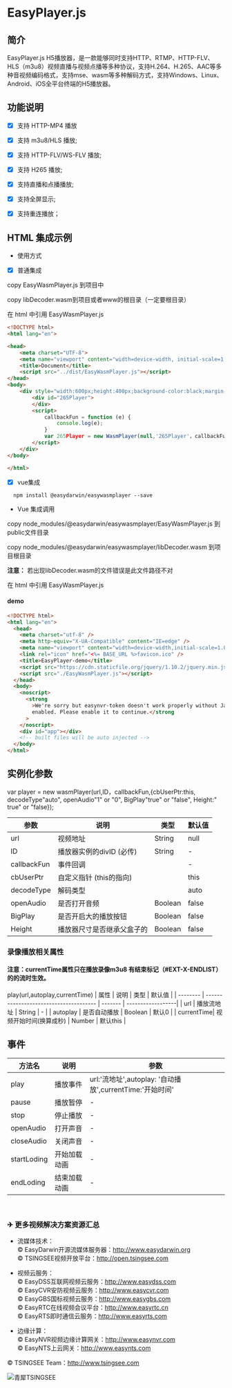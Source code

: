 # EasyPlayer.js

## 简介

EasyPlayer.js H5播放器，是一款能够同时支持HTTP、RTMP、HTTP-FLV、HLS（m3u8）视频直播与视频点播等多种协议，支持H.264、H.265、AAC等多种音视频编码格式，支持mse、wasm等多种解码方式，支持Windows、Linux、Android、iOS全平台终端的H5播放器。


## 功能说明

- [x] 支持 HTTP-MP4 播放

- [x] 支持 m3u8/HLS 播放;

- [x] 支持 HTTP-FLV/WS-FLV 播放;

- [x] 支持 H265 播放;

- [x] 支持直播和点播播放;

- [x] 支持全屏显示;

- [x] 支持重连播放；

## HTML 集成示例

- 使用方式

- [x] 普通集成

copy  EasyWasmPlayer.js 到项目中

copy libDecoder.wasm到项目或者www的根目录（一定要根目录）

在 html 中引用 EasyWasmPlayer.js

```html
<!DOCTYPE html>
<html lang="en">

<head>
    <meta charset="UTF-8">
    <meta name="viewport" content="width=device-width, initial-scale=1.0">
    <title>Document</title>
    <script src="../dist/EasyWasmPlayer.js"></script>
</head>
<body>
    <div style="width:600px;height:400px;background-color:black;margin-left:200px">
        <div id="265Player">
        </div>
        <script>
            callbackFun = function (e) {
                console.log(e);
            }
            var 265Player = new WasmPlayer(null,'265Player'，callbackFun,{cbUserPtr:this, decodeType:"auto", openAudio:1, BigPlay:false, Height:true})
        </script>
    </div>
</body>

</html>
```

- [x] vue集成

```
  npm install @easydarwin/easywasmplayer --save
```

- Vue 集成调用

copy node_modules/@easydarwin/easywasmplayer/EasyWasmPlayer.js 到public文件目录

copy node_modules/@easydarwin/easywasmplayer/libDecoder.wasm 到项目根目录


**注意：** 若出现libDecoder.wasm的文件错误是此文件路径不对

在 html 中引用 EasyWasmPlayer.js

#### demo

```html
<!DOCTYPE html>
<html lang="en">
  <head>
    <meta charset="utf-8" />
    <meta http-equiv="X-UA-Compatible" content="IE=edge" />
    <meta name="viewport" content="width=device-width,initial-scale=1.0" />
    <link rel="icon" href="<%= BASE_URL %>favicon.ico" />
    <title>EasyPlayer-demo</title>
    <script src="https://cdn.staticfile.org/jquery/1.10.2/jquery.min.js"></script>
    <script src="./EasyWasmPlayer.js"></script>
  </head>
  <body>
    <noscript>
      <strong
        >We're sorry but easynvr-token doesn't work properly without JavaScript
        enabled. Please enable it to continue.</strong
      >
    </noscript>
    <div id="app"></div>
    <!-- built files will be auto injected -->
  </body>
</html>
```

## 实例化参数

var player = new wasmPlayer(url,ID，callbackFun,{cbUserPtr:this, decodeType"auto", openAudio"1" or "0", BigPlay"true" or "false", Height:" true" or "false});

| 参数               | 说明                                             | 类型                       | 默认值 |
| ------------------ | ------------------------------------------------ | -------------------------- | ------ |
| url                | 视频地址                                          | String                     | null    |
| ID                 | 播放器实例的divID  (必传)                          | String                     | -      |
| callbackFun        | 事件回调                                          |                            | -      |
| cbUserPtr          | 自定义指针  (this的指向)                           |                            | this   |
| decodeType         | 解码类型                                           |                            | auto   |
| openAudio          | 是否打开音频                                       |Boolean                    | false   |
| BigPlay            | 是否开启大的播放按钮                                |Boolean                     | false  |
| Height             | 播放器尺寸是否继承父盒子的                          | Boolean                     | false |


### 录像播放相关属性
#### 注意：currentTime属性只在播放录像m3u8 有结束标记（#EXT-X-ENDLIST）的的流时生效。
play(url,autoplay,currentTime)
| 属性        | 说明                                   | 类型    | 默认值             |
| --------   | -------------------------------------- | ------- | ------------------|
| url        | 播放流地址                              | String | -                  |
| autoplay   |   是否自动播放                           | Boolean | 默认0             |
| currentTime|  视频开始时间(换算成秒)                   | Number | 默认this            |

## 事件

| 方法名     | 说明         | 参数                                                    |
| ---------- | ------------ | ---------------------                                  |
| play       | 播放事件      | url:'流地址',autoplay: '自动播放',currentTime:'开始时间' |
| pause      | 播放暂停     | -                                                       |
| stop       | 停止播放     | -                                                       |
| openAudio  | 打开声音      | -                                                      |
| closeAudio | 关闭声音      | -                                                      |
| startLoding| 开始加载动画  | -                                                   |
| endLoding  | 结束加载动画  | -                                                   |

<br/>

### ✈ 更多视频解决方案资源汇总

- 流媒体技术：<br/>
© EasyDarwin开源流媒体服务器：<a href="http://www.easydarwin.org" target="_blank" title="EasyDarwin开源流媒体服务器">http://www.easydarwin.org</a><br/>
© TSINGSEE视频开放平台：<a href="http://open.tsingsee.com" target="_blank" title="TSINGSEE青犀视频开放平台">http://open.tsingsee.com</a><br/>

- 视频云服务：<br/>
© EasyDSS互联网视频云服务：<a href="http://www.easydss.com" target="_blank" title="EasyDSS互联网视频云服务">http://www.easydss.com</a><br/>
© EasyCVR安防视频云服务：<a href="http://www.easycvr.com" target="_blank" title="EasyCVR安防视频云服务">http://www.easycvr.com</a><br/>
© EasyGBS国标视频云服务：<a href="http://www.easygbs.com" target="_blank" title="EasyGBS国标视频云服务">http://www.easygbs.com</a><br/>
© EasyRTC在线视频会议平台：<a href="http://www.easyrtc.cn" target="_blank" title="EasyRTC在线视频会议平台">http://www.easyrtc.cn</a><br/>
© EasyRTS即时通信云服务：<a href="http://www.easyrts.com" target="_blank" title="EasyRTS即时通信云服务">http://www.easyrts.com</a><br/>

- 边缘计算：<br/>
© EasyNVR视频边缘计算网关：<a href="http://www.easynvr.com" target="_blank" title="EasyNVR视频边缘计算网关">http://www.easynvr.com</a><br/>
© EasyNTS上云网关：<a href="http://www.easynts.com" target="_blank" title="EasyNTS上云网关">http://www.easynts.com</a><br/>

© TSINGSEE Team：<a href="http://www.tsingsee.com" target="_blank" title="青犀TSINGSEE">http://www.tsingsee.com</a><br/>

![青犀TSINGSEE](http://www.easydarwin.org/public/images/tsingsee_qrcode_160.jpg)

